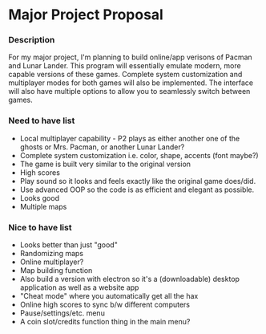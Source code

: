 # Major Project Proposal

### Description
For my major project, I'm planning to build online/app verisons of Pacman and Lunar Lander. This program will essentially emulate modern, more capable versions of these games. Complete system customization and multiplayer modes for both games will also be implemented. The interface will also have multiple options to allow you to seamlessly switch between games.
 
### Need to have list
  - Local multiplayer capability - P2 plays as either another one of the ghosts or Mrs. Pacman, or another Lunar Lander?
  - Complete system customization i.e. color, shape, accents (font maybe?)
  - The game is built very similar to the original version
  - High scores
  - Play sound so it looks and feels exactly like the original game does/did.
  - Use advanced OOP so the code is as efficient and elegant as possible.
  - Looks good
  - Multiple maps
  
### Nice to have list
  - Looks better than just "good"
  - Randomizing maps
  - Online multiplayer?
  - Map building function
  - Also build a version with electron so it's a (downloadable) desktop application as well as a website app 
  - "Cheat mode" where you automatically get all the hax
  - Online high scores to sync b/w different computers
  - Pause/settings/etc. menu
  - A coin slot/credits function thing in the main menu?